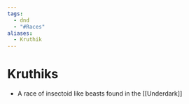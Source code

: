 ```yaml
---
tags:
  - dnd
  - "#Races"
aliases:
  - Kruthik
---
```

# Kruthiks
- A race of insectoid like beasts found in the [[Underdark]]